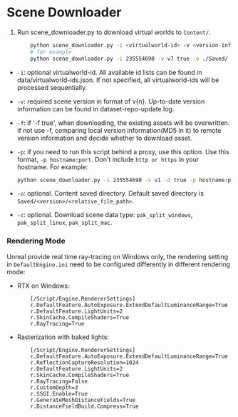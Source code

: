# Scene Downloader
1. Run scene_downloader.py to download virtual worlds to `Content/`.

   ```bash
       python scene_downloader.py -i <virtualworld-id> -v <version-info> -p <proxy_host:proxy_port> -o <ouputDir>
       # for example
       python scene_downloader.py -i 235554690 -v v7 true -o ./Saved/ -c pak_split_linux
   ```

* `-i`: optional virtualworld-id. All available id lists can be found in data/virtualworld-ids.json. If not specified,
  all virtualworld-ids will be processed sequentially.

* `-v`: required scene version in format of v{n}. Up-to-date version information can be found in
  dataset-repo-update.log.

* `-f`: if '-f true', when downloading, the existing assets will be overwritten. if not use -f, comparing local version
  information(MD5 in it) to remote version information and decide whether to download asset.

* `-p`: if you need to run this script behind a proxy, use this option. Use this format, `-p hostname:port`. Don't
  include `http or https` in your hostname. For example:
  ```bash
  python scene_downloader.py -i 235554690 -v v1 -d true -p hostname:port
  ```
* `-o`: optional. Content saved directory. Default saved directory is `Saved/<version>/<relative_file_path>`.
* `-c`: optional. Download scene data type: `pak_split_windows`, `pak_split_linux`, `pak_split_mac`.

### Rendering Mode

Unreal provide real time ray-tracing on Windows only, the rendering setting in `DefaultEngine.ini` need to be configured
differently in different rendering mode:

* RTX on Windows:
  ```
      [/Script/Engine.RendererSettings]
      r.DefaultFeature.AutoExposure.ExtendDefaultLuminanceRange=True
      r.DefaultFeature.LightUnits=2
      r.SkinCache.CompileShaders=True
      r.RayTracing=True
  ```
* Rasterization with baked lights:
  ```
      [/Script/Engine.RendererSettings]
      r.DefaultFeature.AutoExposure.ExtendDefaultLuminanceRange=True
      r.ReflectionCaptureResolution=1024
      r.DefaultFeature.LightUnits=2
      r.SkinCache.CompileShaders=True
      r.RayTracing=False
      r.CustomDepth=3
      r.SSGI.Enable=True
      r.GenerateMeshDistanceFields=True
      r.DistanceFieldBuild.Compress=True
  ```
